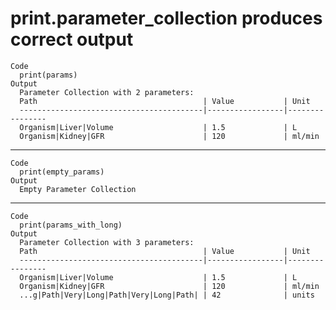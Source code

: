 # print.parameter_collection produces correct output

    Code
      print(params)
    Output
      Parameter Collection with 2 parameters:
      Path                                     | Value           | Unit
      -----------------------------------------|-----------------|----------------
      Organism|Liver|Volume                    | 1.5             | L
      Organism|Kidney|GFR                      | 120             | ml/min

---

    Code
      print(empty_params)
    Output
      Empty Parameter Collection

---

    Code
      print(params_with_long)
    Output
      Parameter Collection with 3 parameters:
      Path                                     | Value           | Unit
      -----------------------------------------|-----------------|----------------
      Organism|Liver|Volume                    | 1.5             | L
      Organism|Kidney|GFR                      | 120             | ml/min
      ...g|Path|Very|Long|Path|Very|Long|Path| | 42              | units

